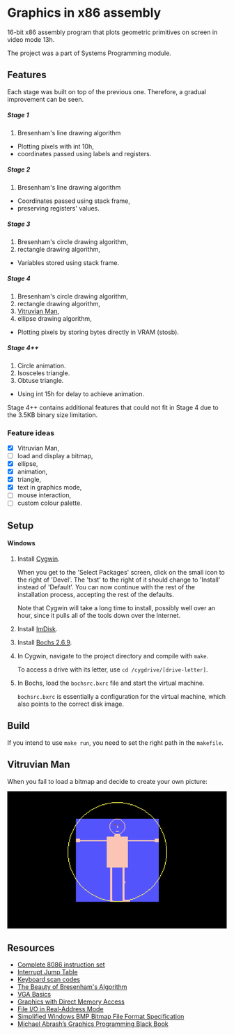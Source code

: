 # Graphics in x86 assembly
16-bit x86 assembly program that plots geometric primitives on screen in video mode 13h.

The project was a part of Systems Programming module.

## Features
Each stage was built on top of the previous one. Therefore, a gradual improvement can be seen.

##### Stage 1
1. Bresenham's line drawing algorithm
* Plotting pixels with int 10h,
* coordinates passed using labels and registers.

##### Stage 2
1. Bresenham's line drawing algorithm
* Coordinates passed using stack frame,
* preserving registers' values.

##### Stage 3
1. Bresenham's circle drawing algorithm,
1. rectangle drawing algorithm,
* Variables stored using stack frame.

##### Stage 4
1. Bresenham's circle drawing algorithm,
1. rectangle drawing algorithm,
1. [Vitruvian Man](#vitruvian-man),
1. ellipse drawing algorithm,
* Plotting pixels by storing bytes directly in VRAM (stosb).

##### Stage 4++
1. Circle animation.
1. Isosceles triangle.
1. Obtuse triangle.
* Using int 15h for delay to achieve animation.

Stage 4++ contains additional features that could not fit in Stage 4 due to the 3.5KB binary size limitation.

### Feature ideas
- [x] Vitruvian Man,
- [ ] load and display a bitmap,
- [x] ellipse,
- [x] animation,
- [x] triangle,
- [x] text in graphics mode,
- [ ] mouse interaction,
- [ ] custom colour palette.

## Setup

#### Windows
1. Install [Cygwin](https://cygwin.com/install.html "https://cygwin.com/install.html").

   When you get to the 'Select Packages' screen, click on the small icon to the right of 'Devel'. The 'txst' to the right of it should change to 'Install' instead of 'Default'. You can now continue with the rest of the installation process, accepting the rest of the defaults.

   Note that Cygwin will take a long time to install, possibly well over an hour, since it pulls all of the tools down over the Internet.

2. Install [ImDisk](http://www.ltr-data.se/opencode.html/#ImDisk "http://www.ltr-data.se/opencode.html/#ImDisk").
3. Install [Bochs 2.6.9](https://sourceforge.net/projects/bochs/files/bochs/2.6.9 "https://sourceforge.net/projects/bochs/files/bochs/2.6.9").
4. In Cygwin, navigate to the project directory and compile with `make`.

   To access a drive with its letter, use `cd /cygdrive/[drive-letter]`.

5. In Bochs, load the `bochsrc.bxrc` file and start the virtual machine.

   `bochsrc.bxrc` is essentially a configuration for the virtual machine, which also points to the correct disk image.

## Build
If you intend to use `make run`, you need to set the right path in the `makefile`.

## Vitruvian Man
When you fail to load a bitmap and decide to create your own picture:

![Vitruvian Man screenshot](https://github.com/amrwc/8086-Graphics/raw/master/assets/Vitruvian-Man.bmp)

## Resources
* [Complete 8086 instruction set](http://www.gabrielececchetti.it/Teaching/CalcolatoriElettronici/Docs/i8086_instruction_set.pdf)
* [Interrupt Jump Table](http://www.ctyme.com/intr/int.htm)
* [Keyboard scan codes](http://www.ee.bgu.ac.il/~microlab/MicroLab/Labs/ScanCodes.htm)
* [The Beauty of Bresenham's Algorithm](http://members.chello.at/~easyfilter/bresenham.html)
* [VGA Basics](http://www.brackeen.com/vga/basics.html)
* [Graphics with Direct Memory Access](http://www.skynet.ie/~darkstar/assembler/tut7.html)
* [File I/O in Real-Address Mode](http://kipirvine.com/asm/articles/FileIO16.pdf)
* [Simplified Windows BMP Bitmap File Format Specification](http://www.dragonwins.com/domains/getteched/bmp/bmpfileformat.htm)
* [Michael Abrash’s Graphics Programming Black Book](http://www.jagregory.com/abrash-black-book/)

